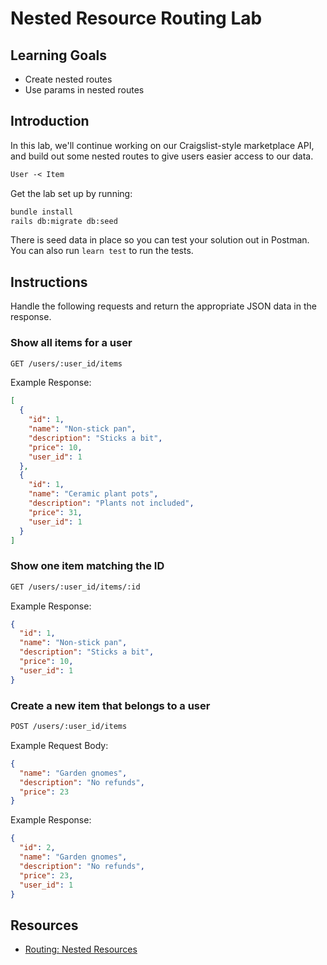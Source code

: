 # Nested Resource Routing Lab

## Learning Goals

- Create nested routes
- Use params in nested routes

## Introduction

In this lab, we'll continue working on our Craigslist-style marketplace API, and
build out some nested routes to give users easier access to our data.

```txt
User -< Item
```

Get the lab set up by running:

```sh
bundle install
rails db:migrate db:seed
```

There is seed data in place so you can test your solution out in Postman. You
can also run `learn test` to run the tests.

## Instructions

Handle the following requests and return the appropriate JSON data in the
response.

### Show all items for a user

```txt
GET /users/:user_id/items
```

Example Response:

```json
[
  {
    "id": 1,
    "name": "Non-stick pan",
    "description": "Sticks a bit",
    "price": 10,
    "user_id": 1
  },
  {
    "id": 1,
    "name": "Ceramic plant pots",
    "description": "Plants not included",
    "price": 31,
    "user_id": 1
  }
]
```

### Show one item matching the ID

```txt
GET /users/:user_id/items/:id
```

Example Response:

```json
{
  "id": 1,
  "name": "Non-stick pan",
  "description": "Sticks a bit",
  "price": 10,
  "user_id": 1
}
```

### Create a new item that belongs to a user

```txt
POST /users/:user_id/items
```

Example Request Body:

```json
{
  "name": "Garden gnomes",
  "description": "No refunds",
  "price": 23
}
```

Example Response:

```json
{
  "id": 2,
  "name": "Garden gnomes",
  "description": "No refunds",
  "price": 23,
  "user_id": 1
}
```

## Resources

- [Routing: Nested Resources](https://guides.rubyonrails.org/routing.html#nested-resources)
